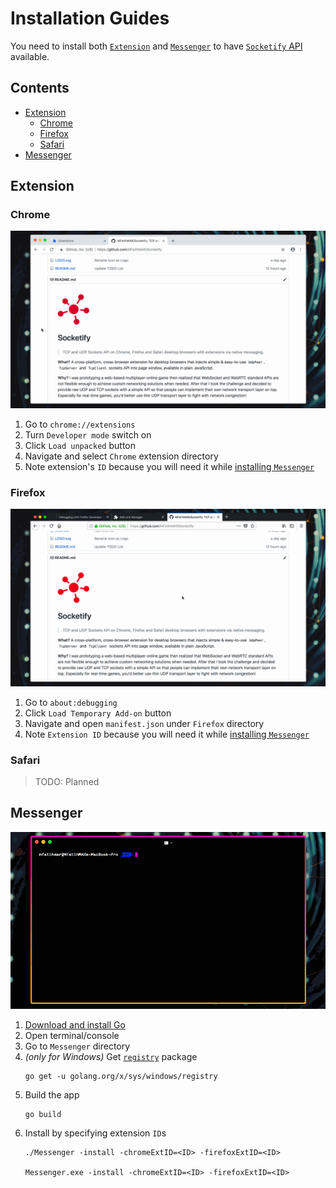 # Installation Guides

You need to install both [`Extension`](#extension) and [`Messenger`](#messenger) to have [`Socketify` API](API.md) available.

## Contents

- [Extension](#extension)
  - [Chrome](#chrome)
  - [Firefox](#firefox)
  - [Safari](#safari)
- [Messenger](#messenger)

## Extension

### Chrome

![Load Chrome Extension](Installer/Chrome.gif)

1. Go to `chrome://extensions`
2. Turn `Developer mode` switch on
3. Click `Load unpacked` button
4. Navigate and select `Chrome` extension directory
5. Note extension's `ID` because you will need it while [installing `Messenger`](#messenger)

### Firefox

![Load Firefox Extension](Installer/Firefox.gif)

1. Go to `about:debugging`
2. Click `Load Temporary Add-on` button
3. Navigate and open `manifest.json` under `Firefox` directory
4. Note `Extension ID` because you will need it while [installing `Messenger`](#messenger)

### Safari

> TODO: Planned

## Messenger

![Build and Install Messenger Host App](Installer/Messenger.gif)

1. [Download and install Go](https://golang.org)
2. Open terminal/console
3. Go to `Messenger` directory
4. _(only for Windows)_ Get [`registry`](https://godoc.org/golang.org/x/sys/windows/registry) package
    ```console
    go get -u golang.org/x/sys/windows/registry
    ```
5. Build the app
    ```console
    go build
    ```
6. Install by specifying extension `ID`s
    ```console
    ./Messenger -install -chromeExtID=<ID> -firefoxExtID=<ID>

    Messenger.exe -install -chromeExtID=<ID> -firefoxExtID=<ID>
    ```
